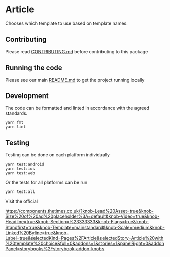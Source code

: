 # Article

Chooses which template to use based on template names.

## Contributing

Please read [CONTRIBUTING.md](./CONTRIBUTING.md) before contributing to this
package

## Running the code

Please see our main [README.md](../README.md) to get the project running locally

## Development

The code can be formatted and linted in accordance with the agreed standards.

```
yarn fmt
yarn lint
```

## Testing

Testing can be done on each platform individually

```
yarn test:android
yarn test:ios
yarn test:web
```

Or the tests for all platforms can be run

```
yarn test:all
```

Visit the official

https://components.thetimes.co.uk/?knob-Lead%20Asset=true&knob-Size%20of%20ad%20placeholder%3A=default&knob-Video=true&knob-Headline=true&knob-Section=%23333333&knob-Flags=true&knob-Standfirst=true&knob-Template=mainstandard&knob-Scale=medium&knob-Linked%20Byline=true&knob-Label=true&selectedKind=Pages%2FArticle&selectedStory=Article%20with%20template%20choice&full=0&addons=1&stories=1&panelRight=0&addonPanel=storybooks%2Fstorybook-addon-knobs
